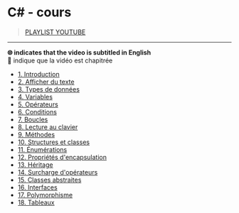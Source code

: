 # C# - cours

> [PLAYLIST YOUTUBE](https://www.youtube.com/playlist?list=PLrSOXFDHBtfGBHAMEg9Om9nF_7R7h5mO7)

---

**🌐 indicates that the video is subtitled in English**<br>
**🔢** indique que la vidéo est chapitrée

+ [1. Introduction](https://www.youtube.com/watch?v=uHUkndqnHAg)
+ [2. Afficher du texte](https://www.youtube.com/watch?v=T1ghHTJtdGQ)
+ [3. Types de données](https://www.youtube.com/watch?v=T4D2a2gbxYc)
+ [4. Variables](https://www.youtube.com/watch?v=Ssu2rZUZY64)
+ [5. Opérateurs](https://www.youtube.com/watch?v=9zUUp3HOtxo)
+ [6. Conditions](https://www.youtube.com/watch?v=QkOUHfTVXEI)
+ [7. Boucles](https://www.youtube.com/watch?v=1-Gnxzr5Neo)
+ [8. Lecture au clavier](https://www.youtube.com/watch?v=qqx6uARSewY)
+ [9. Méthodes](https://www.youtube.com/watch?v=nKmPXDdfA3s)
+ [10. Structures et classes](https://www.youtube.com/watch?v=tCM63nMetaU)
+ [11. Énumérations](https://www.youtube.com/watch?v=Ux5xvUByCjk)
+ [12. Propriétés d'encapsulation](https://www.youtube.com/watch?v=NgSBm1mIRZE)
+ [13. Héritage](https://www.youtube.com/watch?v=8-GMvozd1dE)
+ [14. Surcharge d'opérateurs](https://www.youtube.com/watch?v=kkKEDdZHqqU)
+ [15. Classes abstraites](https://www.youtube.com/watch?v=WUtyBlkr6UA)
+ [16. Interfaces](https://www.youtube.com/watch?v=VtNvfpkFXYA)
+ [17. Polymorphisme](https://www.youtube.com/watch?v=pUH4wBJ1PT0)
+ [18. Tableaux](https://www.youtube.com/watch?v=1FgKfbNBH6Y)
